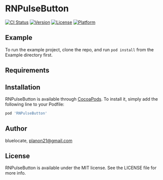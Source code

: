 # RNPulseButton

[![CI Status](http://img.shields.io/travis/bluelocate/RNPulseButton.svg?style=flat)](https://travis-ci.org/bluelocate/RNPulseButton)
[![Version](https://img.shields.io/cocoapods/v/RNPulseButton.svg?style=flat)](http://cocoapods.org/pods/RNPulseButton)
[![License](https://img.shields.io/cocoapods/l/RNPulseButton.svg?style=flat)](http://cocoapods.org/pods/RNPulseButton)
[![Platform](https://img.shields.io/cocoapods/p/RNPulseButton.svg?style=flat)](http://cocoapods.org/pods/RNPulseButton)

## Example

To run the example project, clone the repo, and run `pod install` from the Example directory first.

## Requirements

## Installation

RNPulseButton is available through [CocoaPods](http://cocoapods.org). To install
it, simply add the following line to your Podfile:

```ruby
pod 'RNPulseButton'
```

## Author

bluelocate, planon21@gmail.com

## License

RNPulseButton is available under the MIT license. See the LICENSE file for more info.
